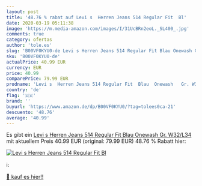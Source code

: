 ```yaml
---
layout: post
title: '48.76 % rabat auf Levi s  Herren Jeans 514 Regular Fit  Bl'
date: 2020-03-19 05:11:38
image: 'https://m.media-amazon.com/images/I/31UcBRn2eoL._SL400_.jpg'
comments: true
category: ofertas
author: 'tole.es'
slug: 'B00VF0KYU0-de Levi s Herren Jeans 514 Regular Fit Blau Onewash Gr. W32/L34'
sku: 'B00VF0KYU0-de'
actualPrice: 40.99 EUR
currency: EUR
price: 40.99
comparePrice: 79.99 EUR
prodname: 'Levi s  Herren Jeans 514 Regular Fit  Blau  Onewash   Gr. W32/L34'
country: 'de'
flag: '🇩🇪'
brand: ''
buyurl: 'https://www.amazon.de/dp/B00VF0KYU0/?tag=tolees0ca-21'
descuento: '48.76'
average: '40.99'
---
```


Es gibt ein [Levi s  Herren Jeans 514 Regular Fit  Blau  Onewash   Gr. W32/L34](https://www.amazon.de/dp/B00VF0KYU0/?tag=tolees0ca-21) mit aktuellem Preis 40.99 EUR (original: 79.99 EUR) 48.76 % Rabatt hier:

[![Levi s  Herren Jeans 514 Regular Fit  Bl](https://m.media-amazon.com/images/I/31UcBRn2eoL._SL400_.jpg)](https://www.amazon.de/dp/B00VF0KYU0/?tag=tolees0ca-21)

ℹ️:


[🛒 kauf es hier!!](https://www.amazon.de/dp/B00VF0KYU0/?tag=tolees0ca-21)
